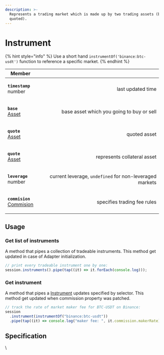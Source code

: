 ```yaml
---
description: >-
  Represents a trading market which is made up by two trading assets (base and
  quoted).
---
```


# Instrument

{% hint style="info" %}
Use a short hand `instrumentOf('binance:btc-usdt')` function to reference a specific market.
{% endhint %}

| Member                                                                                 |                                                         |
| -------------------------------------------------------------------------------------- | ------------------------------------------------------: |
| <p><strong><code>timestamp</code></strong><br>number</p>                               |                                       last updated time |
| <p><strong><code>base</code></strong><br><a href="../asset.md">Asset</a></p>           |               base asset which you going to buy or sell |
| <p><strong><code>quote</code></strong><br><a href="../asset.md">Asset</a></p>          |                                            quoted asset |
| <p><strong><code>quote</code></strong><br><a href="../asset.md">Asset</a></p>          |                             represents collateral asset |
| <p><strong><code>leverage</code></strong><br><strong><code></code></strong>number</p>  | current leverage, `undefined` for non-leveraged markets |
| <p><strong><code>commision</code></strong><br><a href="commision.md">Commision</a></p> |                             specifies trading fee rules |

## Usage

### Get list of instruments <a href="#get-list-of-instruments" id="get-list-of-instruments"></a>

A method that pipes a collection of tradeable instruments. This method get updated in case of Adapter initialization.

```typescript
// print every tradeable instrument one by one:
session.instruments().pipe(tap((it) => it.forEach(console.log)));
```

### Get instrument <a href="#get-instrument" id="get-instrument"></a>

A method that pipes a [Instrument](https://developer.quantform.io/#instrument) updates specified by selector. This method get updated when commission property was patched.

```typescript
// track the rate of market maker fee for BTC-USDT on Binance:
session
  .instrument(instrumentOf("binance:btc-usdt"))
  .pipe(tap((it) => console.log("maker fee: ", it.commission.makerRate)));
```

## Specification

\
